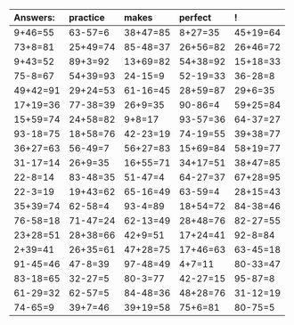 | Answers: | practice | makes | perfect | ! |
| :--- | :--- | :--- | :--- | :--- |
| 9+46=55 | 63-57=6 | 38+47=85 | 8+27=35 | 45+19=64 | 
| 73+8=81 | 25+49=74 | 85-48=37 | 26+56=82 | 26+46=72 | 
| 9+43=52 | 89+3=92 | 13+69=82 | 54+38=92 | 15+18=33 | 
| 75-8=67 | 54+39=93 | 24-15=9 | 52-19=33 | 36-28=8 | 
| 49+42=91 | 29+24=53 | 61-16=45 | 28+59=87 | 29+6=35 | 
| 17+19=36 | 77-38=39 | 26+9=35 | 90-86=4 | 59+25=84 | 
| 15+59=74 | 24+58=82 | 9+8=17 | 93-57=36 | 64-37=27 | 
| 93-18=75 | 18+58=76 | 42-23=19 | 74-19=55 | 39+38=77 | 
| 36+27=63 | 56-49=7 | 56+27=83 | 15+69=84 | 58+19=77 | 
| 31-17=14 | 26+9=35 | 16+55=71 | 34+17=51 | 38+47=85 | 
| 22-8=14 | 83-48=35 | 51-47=4 | 64-27=37 | 67+28=95 | 
| 22-3=19 | 19+43=62 | 65-16=49 | 63-59=4 | 28+15=43 | 
| 35+39=74 | 62-58=4 | 93-4=89 | 18+54=72 | 84-38=46 | 
| 76-58=18 | 71-47=24 | 62-13=49 | 28+48=76 | 82-27=55 | 
| 23+28=51 | 28+38=66 | 42+9=51 | 17+24=41 | 92-8=84 | 
| 2+39=41 | 26+35=61 | 47+28=75 | 17+46=63 | 63-45=18 | 
| 91-45=46 | 47-8=39 | 97-48=49 | 4+7=11 | 80-33=47 | 
| 83-18=65 | 32-27=5 | 80-3=77 | 42-27=15 | 95-87=8 | 
| 61-29=32 | 62-57=5 | 84-48=36 | 48+28=76 | 31-12=19 | 
| 74-65=9 | 39+7=46 | 39+19=58 | 75+6=81 | 80-75=5 | 

